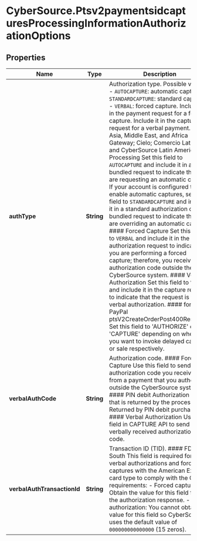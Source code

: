 # CyberSource.Ptsv2paymentsidcapturesProcessingInformationAuthorizationOptions

## Properties
Name | Type | Description | Notes
------------ | ------------- | ------------- | -------------
**authType** | **String** | Authorization type. Possible values:   - `AUTOCAPTURE`: automatic capture.  - `STANDARDCAPTURE`: standard capture.  - `VERBAL`: forced capture. Include it in the payment request for a forced capture. Include it in the capture request for a verbal payment.  #### Asia, Middle East, and Africa Gateway; Cielo; Comercio Latino; and CyberSource Latin American Processing Set this field to `AUTOCAPTURE` and include it in a bundled request to indicate that you are requesting an automatic capture. If your account is configured to enable automatic captures, set this field to `STANDARDCAPTURE` and include it in a standard authorization or bundled request to indicate that you are overriding an automatic capture.  #### Forced Capture Set this field to `VERBAL` and include it in the authorization request to indicate that you are performing a forced capture; therefore, you receive the authorization code outside the CyberSource system.  #### Verbal Authorization Set this field to `VERBAL` and include it in the capture request to indicate that the request is for a verbal authorization.  #### for PayPal ptsV2CreateOrderPost400Response Set this field to 'AUTHORIZE' or 'CAPTURE' depending on whether you want to invoke delayed capture or sale respectively.  | [optional] 
**verbalAuthCode** | **String** | Authorization code.  #### Forced Capture Use this field to send the authorization code you received from a payment that you authorized outside the CyberSource system.  #### PIN debit Authorization code that is returned by the processor.  Returned by PIN debit purchase.  #### Verbal Authorization Use this field in CAPTURE API to send the verbally received authorization code.  | [optional] 
**verbalAuthTransactionId** | **String** | Transaction ID (TID).  #### FDMS South This field is required for verbal authorizations and forced captures with the American Express card type to comply with the CAPN requirements: - Forced capture: Obtain the value for this field from the authorization response. - Verbal authorization: You cannot obtain a value for this field so CyberSource uses the default value of `000000000000000` (15 zeros).  | [optional] 


